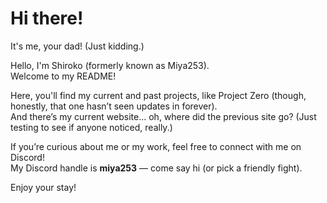 # Hi there!
It's me, your dad! (Just kidding.)

Hello, I'm Shiroko (formerly known as Miya253).  
Welcome to my README!

Here, you'll find my current and past projects, like Project Zero (though, honestly, that one hasn’t seen updates in forever).  
And there’s my current website... oh, where did the previous site go? (Just testing to see if anyone noticed, really.)

If you’re curious about me or my work, feel free to connect with me on Discord!  
My Discord handle is **miya253** — come say hi (or pick a friendly fight).

Enjoy your stay!
